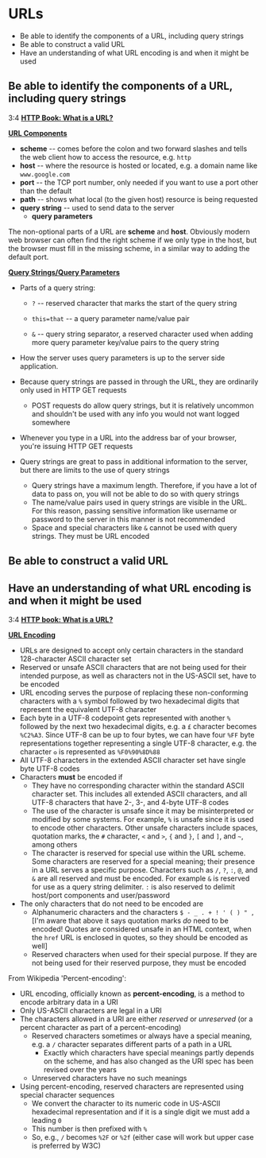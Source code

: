 # URLs

* Be able to identify the components of a URL, including query strings
* Be able to construct a valid URL
* Have an understanding of what URL encoding is and when it might be used



## Be able to identify the components of a URL, including query strings

3:4 **<u>HTTP Book: What is a URL?</u>**

**<u>URL Components</u>**

* **scheme** -- comes before the colon and two forward slashes and tells the web client how to access the resource, e.g. `http`
* **host** -- where the resource is hosted or located, e.g. a domain name like `www.google.com`
* **port** -- the TCP port number, only needed if you want to use a port other than the default
* **path** -- shows what local (to the given host) resource is being requested
* **query string** -- used to send data to the server
  * **query parameters**

The non-optional parts of a URL are **scheme** and **host**. Obviously modern web browser can often find the right scheme if we only type in the host, but the browser must fill in the missing scheme, in a similar way to adding the default port.

**<u>Query Strings/Query Parameters</u>**

* Parts of a query string:

  * `?` -- reserved character that marks the start of the query string

  * `this=that` -- a query parameter name/value pair

  * `&` -- query string separator, a reserved character used when adding more query parameter key/value pairs to the query string

* How the server uses query parameters is up to the server side application.

* Because query strings are passed in through the URL, they are ordinarily only used in HTTP GET requests
  * POST requests do allow query strings, but it is relatively uncommon and shouldn't be used with any info you would not want logged somewhere
* Whenever you type in a URL into the address bar of your browser, you're issuing HTTP GET requests

* Query strings are great to pass in additional information to the server, but there are limits to the use of query strings
  * Query strings have a maximum length. Therefore, if you have a lot of data to pass on, you will not be able to do so with query strings
  * The name/value pairs used in query strings are visible in the URL. For this reason, passing sensitive information like username or password to the server in this manner is not recommended
  * Space and special characters like `&` cannot be used with query strings. They must be URL encoded



## Be able to construct a valid URL







## Have an understanding of what URL encoding is and when it might be used

3:4 **<u>HTTP book: What is a URL?</u>**

**<u>URL Encoding</u>**

* URLs are designed to accept only certain characters in the standard 128-character ASCII character set
* Reserved or unsafe ASCII characters that are not being used for their intended purpose, as well as characters not in the US-ASCII set, have to be encoded
* URL encoding serves the purpose of replacing these non-conforming characters with a `%` symbol followed by two hexadecimal digits that represent the equivalent UTF-8 character
* Each byte in a UTF-8 codepoint gets represented with another `%` followed by the next two hexadecimal digits, e.g. a `£` character becomes `%C2%A3`. Since UTF-8 can be up to four bytes, we can have four `%FF` byte representations together representing a single UTF-8 character, e.g. the character `𐍈` is represented as `%F0%90%8D%88`
* All UTF-8 characters in the extended ASCII character set have single byte UTF-8 codes
* Characters **must** be encoded if
  * They have no corresponding character within the standard ASCII character set. This includes all extended ASCII characters, and all UTF-8 characters that have 2-, 3-, and 4-byte UTF-8 codes
  * The use of the character is unsafe since it may be misinterpreted or modified by some systems. For example, `%` is unsafe since it is used to encode other characters. Other unsafe characters include spaces, quotation marks, the `#` character, `<` and `>`, `{` and `}`, `[` and `]`, and `~`, among others
  * The character is reserved for special use within the URL scheme. Some characters are reserved for a special meaning; their presence in a URL serves a specific purpose. Characters such as `/`, `?`, `:`, `@`, and `&` are all reserved and must be encoded. For example `&` is reserved for use as a query string delimiter. `:` is also reserved to delimit host/port components and user/password
* The only characters that do not need to be encoded are
  * Alphanumeric characters and the characters `$ - _ . + ! ' ( ) " ,` [I'm aware that above it says quotation marks *do* need to be encoded! Quotes are considered unsafe in an HTML context, when the `href` URL is enclosed in quotes, so they should be encoded as well]
  * Reserved characters when used for their special purpose. If they are not being used for their reserved purpose, they must be encoded



From Wikipedia 'Percent-encoding':

* URL encoding, officially known as **percent-encoding**, is a method to encode arbitrary data in a URI
* Only US-ASCII characters are legal in a URI
* The characters allowed in a URI are either *reserved* or *unreserved* (or a percent character as part of a percent-encoding)
  * Reserved characters sometimes or always have a special meaning, e.g. a `/` character separates different parts of a path in a URL
    * Exactly which characters have special meanings partly depends on the scheme, and has also changed as the URI spec has been revised over the years
  * Unreserved characters have no such meanings
* Using percent-encoding, reserved characters are represented using special character sequences
  * We convert the character to its numeric code in US-ASCII hexadecimal representation and if it is a single digit we must add a leading `0`
  * This number is then prefixed with `%`
  * So, e.g., `/` becomes `%2F` or `%2f` (either case will work but upper case is preferred by W3C)



